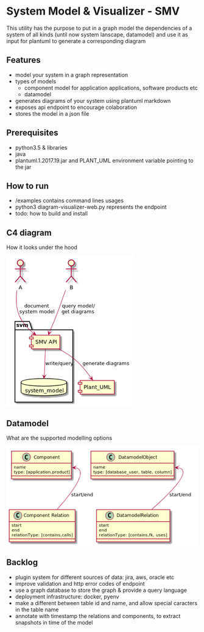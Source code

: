 # System Model & Visualizer - SMV
This utility has the purpose to put in a graph model the dependencies of a system of all kinds
(until now system lanscape, datamodel) and use it as input for plantuml to generate a corresponding diagram


## Features
* model your system in a graph representation
* types of models
    * component model for application applications, software products etc
    * datamodel
* generates diagrams of your system using plantuml markdown
* exposes api endpoint to encourage colaboration
* stores the model in a json file

## Prerequisites
* python3.5 & libraries
* java
* plantuml.1.2017.19.jar and PLANT_UML environment variable pointing to the jar

## How to run
* /examples contains command lines usages
* python3 diagram-visualizer-web.py represents the endpoint
* todo: how to build and install

## C4 diagram

How it looks under the hood
    
![c4](docs/c4.png)

## Datamodel

What are the supported modelling options

![schema](docs/schema.png)

## Backlog
* plugin system for different sources of data: jira, aws, oracle etc
* improve validation and http error codes of endpoint
* use a graph database to store the graph & provide a query language
* deployment infrastructure: docker, pyenv
* make a different between table id and name, and allow special caracters in the table name
* annotate with timestamp the relations and components, to extract snapshots in time of the model

